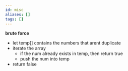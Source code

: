 ```yaml
---
id: misc
aliases: []
tags: []
---
```


<!--
 !      ──────────────────────── contains duplicate ───────────────────────
-->
**brute force**
- let temp[] contains the numbers that arent duplicate
- iterate the array
    - if the num already exists in temp, then return true
    - push the num into temp
- return false
